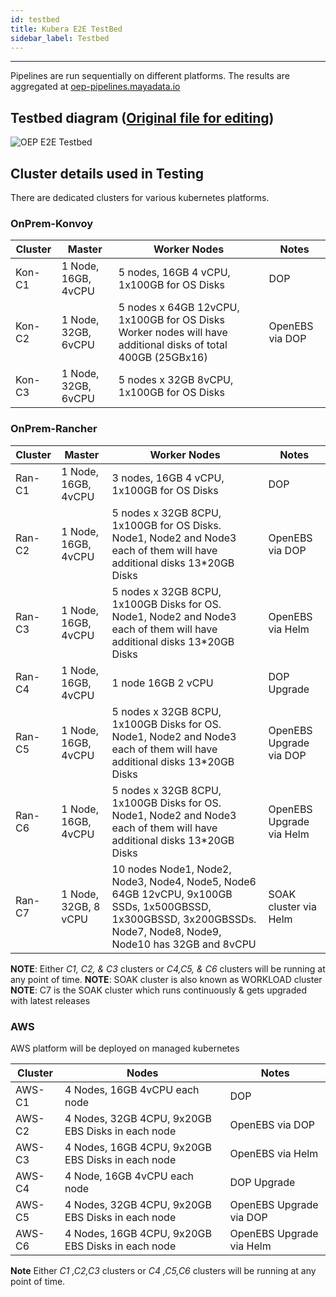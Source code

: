 ```yaml
---
id: testbed
title: Kubera E2E TestBed
sidebar_label: Testbed
---
```

------


Pipelines are run sequentially on different platforms. The results are aggregated at <a href="https://oep-pipelines.mayadata.io/" target="_blank">oep-pipelines.mayadata.io</a>


## Testbed diagram ([Original file for editing](https://docs.google.com/drawings/d/1zVjph5xAyXNuQm81wv43NaH-WSaH1hIiqyNYot2oTOQ/edit?usp=sharing))

![OEP E2E Testbed](https://docs.google.com/drawings/d/e/2PACX-1vSNvpvyPnyvHFTwJXT1E_M-KMydF3z5t3um_lCDSAEfbavDBFVkYFZVvu5G90yq7oZCZI0Jv_8kEMj_/pub?w=960&h=720)

## Cluster details used in Testing

There are dedicated clusters for various kubernetes platforms. 

### OnPrem-Konvoy

| Cluster | Master               | Worker Nodes                                                 | Notes                    |
| ------- | -------------------- | ------------------------------------------------------------ | ------------------------ |
| Kon-C1  | 1 Node, 16GB, 4vCPU  | 5 nodes, 16GB 4 vCPU, 1x100GB for OS Disks                   | DOP                      |
| Kon-C2  | 1 Node, 32GB, 6vCPU  | 5 nodes x 64GB 12vCPU, 1x100GB for OS Disks                       Worker nodes will have additional disks of total 400GB (25GBx16) | OpenEBS via DOP
| Kon-C3  | 1 Node, 32GB, 6vCPU  | 5 nodes x 32GB 8vCPU, 1x100GB for OS Disks                   |                          |
### OnPrem-Rancher

| Cluster | Master               | Worker Nodes                                                 | Notes                    |
| ------- | -------------------- | ------------------------------------------------------------ | ------------------------ |
| Ran-C1  | 1 Node, 16GB, 4vCPU  | 3 nodes, 16GB 4 vCPU, 1x100GB for OS Disks                   | DOP                      |
| Ran-C2  | 1 Node, 16GB, 4vCPU  | 5 nodes x 32GB 8CPU, 1x100GB for OS Disks.                        Node1, Node2 and Node3 each of them will have additional disks 13*20GB Disks | OpenEBS via DOP          |
| Ran-C3  | 1 Node, 16GB, 4vCPU  | 5 nodes x 32GB 8CPU, 1x100GB Disks for OS.                        Node1, Node2 and Node3 each of them will have additional disks 13*20GB Disks | OpenEBS via Helm         |
| Ran-C4  | 1 Node, 16GB, 4vCPU  | 1 node 16GB 2 vCPU                                           | DOP Upgrade              |
| Ran-C5  | 1 Node, 16GB, 4vCPU  | 5 nodes x 32GB 8CPU, 1x100GB Disks for OS.                        Node1, Node2 and Node3 each of them will have additional disks 13*20GB Disks | OpenEBS Upgrade via DOP  |
| Ran-C6  | 1 Node, 16GB, 4vCPU  | 5 nodes x 32GB 8CPU, 1x100GB Disks for OS.                        Node1, Node2 and Node3 each of them will have additional disks 13*20GB Disks | OpenEBS Upgrade via Helm |
| Ran-C7  | 1 Node, 32GB, 8 vCPU | 10 nodes Node1, Node2, Node3, Node4, Node5, Node6 64GB 12vCPU, 9x100GB SSDs, 1x500GBSSD, 1x300GBSSD, 3x200GBSSDs.                     Node7, Node8, Node9, Node10 has 32GB and 8vCPU | SOAK cluster via Helm    |

**NOTE**: Either _C1, C2, & C3_ clusters  or _C4,C5, & C6_ clusters will be running at any point of time. 
**NOTE**: SOAK cluster is also known as WORKLOAD cluster
**NOTE**: C7 is the SOAK cluster which runs continuously & gets upgraded with latest releases

### AWS

AWS platform will be deployed on managed kubernetes

| Cluster | Nodes                                               | Notes                    |
| ------- | --------------------------------------------------- | ------------------------ |
| AWS-C1  | 4 Nodes, 16GB  4vCPU each node                      | DOP                      |
| AWS-C2  | 4 Nodes,  32GB 4CPU, 9x20GB EBS Disks  in each node | OpenEBS via DOP          |
| AWS-C3  | 4 Nodes,  16GB 4CPU, 9x20GB EBS Disks  in each node | OpenEBS via Helm         |
| AWS-C4  | 4 Node, 16GB  4vCPU each node                       | DOP Upgrade              |
| AWS-C5  | 4 Nodes,  32GB 4CPU, 9x20GB EBS Disks  in each node | OpenEBS Upgrade via DOP  |
| AWS-C6  | 4 Nodes,  16GB 4CPU, 9x20GB EBS Disks  in each node | OpenEBS Upgrade via Helm |

**Note** Either _C1 ,C2,C3_ clusters  or _C4 ,C5,C6_ clusters will be running at any point of time. 

